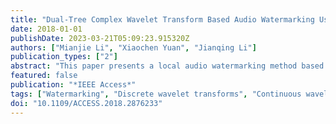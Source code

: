 ```yaml
---
title: "Dual-Tree Complex Wavelet Transform Based Audio Watermarking Using Distortion-Compensated Dither Modulation"
date: 2018-01-01
publishDate: 2023-03-21T05:09:23.915320Z
authors: ["Mianjie Li", "Xiaochen Yuan", "Jianqing Li"]
publication_types: ["2"]
abstract: "This paper presents a local audio watermarking method based on the dual-tree complex wavelet transform (DT CWT) and distortion-compensated dither modulation (DC-DM). Specifically, we perform DT CWT on extracted audio segment, and embed the watermark signal in the decomposed low-pass coefficients. During the embedding process, the selected coefficients are block-divided into multiple host vectors, and the watermark signal is embedded into the selected set of host vectors by the dither modulation process. During the extraction process, the DC-DM is applied to generate the statistical differences, and the minimum distance decoding is employed to extract the watermark signal. Experimental results show that the proposed method is robust against common signal processing attacks and de-synchronization attacks, such as re-quantization, resampling, MP3 compression, cropping, and so on. Comparisons with the existing methods also show the superiority of our proposed method."
featured: false
publication: "*IEEE Access*"
tags: ["Watermarking", "Discrete wavelet transforms", "Continuous wavelet transforms", "Distortion-compensated dither modulation (DC-DM)", "Dual-tree complex wavelet transform (DT CWT)", "Flowcharts", "local audio watermarking", "minimum distance decoding", "Modulation"]
doi: "10.1109/ACCESS.2018.2876233"
---
```


